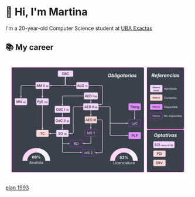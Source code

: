 # 👋 Hi, I'm Martina 
I'm a 20-year-old Computer Science student at [UBA Exactas](https://computacion.dc.uba.ar/)

## 📚 My career
<img src="./mis_materias.png" alt="mis materias" width="1400"/>

[plan 1993](https://computacion.dc.uba.ar/2025/02/18/transicion-de-plan-1993-a-2023/)
